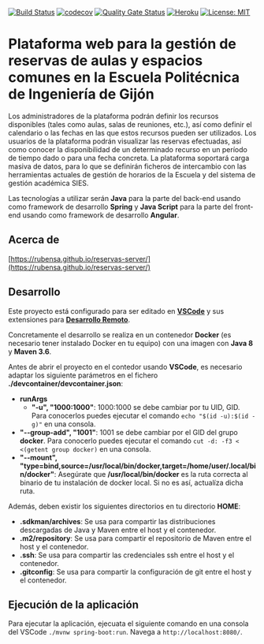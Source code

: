 [![Build Status](https://travis-ci.org/rubensa/reservas-server.svg)](https://travis-ci.org/rubensa/reservas-server)
[![codecov](https://codecov.io/gh/rubensa/reservas-server/branch/master/graph/badge.svg)](https://codecov.io/gh/rubensa/reservas-server)
[![Quality Gate Status](https://sonarcloud.io/api/project_badges/measure?project=rubensa_reservas-server&metric=alert_status)](https://sonarcloud.io/dashboard?id=rubensa_reservas-server)
[![Heroku](https://heroku-badge.herokuapp.com/?app=rubensa-reservas-server&style=flat&svg=1)](https://rubensa-reservas-server.herokuapp.com/)
[![License: MIT](https://img.shields.io/badge/License-MIT-yellow.svg)](https://opensource.org/licenses/MIT)

# Plataforma web para la gestión de reservas de aulas y espacios comunes en la Escuela Politécnica de Ingeniería de Gijón

Los administradores de la plataforma podrán definir los recursos disponibles (tales como aulas, salas de reuniones, etc.), así como definir el calendario o las fechas en las que estos recursos pueden ser utilizados. Los usuarios de la plataforma podrán visualizar las reservas efectuadas, así como conocer la disponibilidad de un determinado recurso en un período de tiempo dado o para una fecha concreta. La plataforma soportará carga masiva de datos, para lo que se definirán ficheros de intercambio con las herramientas actuales de gestión de horarios de la Escuela y del sistema de gestión académica SIES.

Las tecnologías a utilizar serán **Java** para la parte del back-end usando como framework de desarrollo **Spring** y **Java Script** para la parte del front-end usando como framework de desarrollo **Angular**.

## Acerca de

[https://rubensa.github.io/reservas-server/](https://rubensa.github.io/reservas-server/)

## Desarrollo

Este proyecto está configurado para ser editado en **[VSCode](https://code.visualstudio.com/)** y sus extensiones para **[Desarrollo Remoto](https://code.visualstudio.com/docs/remote/remote-overview)**.

Concretamente el desarrollo se realiza en un contenedor **Docker** (es necesario tener instalado Docker en tu equipo) con una imagen con **Java 8** y **Maven 3.6**.

Antes de abrir el proyecto en el contedor usando **VSCode**, es necesario adaptar los siguiente parámetros en el fichero **./devcontainer/devcontainer.json**:
*  **runArgs**
    *  **"-u", "1000:1000"**: 1000:1000 se debe cambiar por tu UID, GID.  Para conocerlos puedes ejecutar el comando `echo "$(id -u):$(id -g)"` en una consola.
*   **"--group-add", "1001"**: 1001 se debe cambiar por el GID del grupo **docker**.  Para conocerlo puedes ejecutar el comando `cut -d: -f3 < <(getent group docker)` en una consola.
*   **"--mount", "type=bind,source=/usr/local/bin/docker,target=/home/user/.local/bin/docker"**: Asegúrate que **/usr/local/bin/docker** es la ruta correcta al binario de tu instalación de docker local.  Si no es así, actualíza dicha ruta.

Además, deben existir los siguientes directorios en tu directorio **HOME**:
*  **.sdkman/archives**: Se usa para compartir las distribuciones descargadas de Java y Maven entre el host y el contenedor.
*  **.m2/repository**: Se usa para compartir el repositorio de Maven entre el host y el contenedor.
*  **.ssh**: Se usa para compartir las credenciales ssh entre el host y el contenedor.
*  **.gitconfig**: Se usa para compartir la configuración de git entre el host y el contenedor.

## Ejecución de la aplicación

Para ejecutar la aplicación, ejecuata el siguiente comando en una consola del VSCode `./mvnw spring-boot:run`. Navega a `http://localhost:8080/`.
